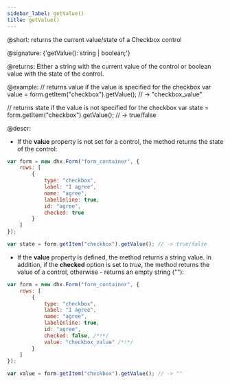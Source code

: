 ```yaml
---
sidebar_label: getValue()
title: getValue()
---          
```


@short: returns the current value/state of a Checkbox control

@signature: {'getValue(): string | boolean;'}

@returns:
Either a string with the current value of the control or boolean value with the state of the control.

@example:
// returns value if the value is specified for the checkbox
var value = form.getItem("checkbox").getValue(); // -> "checkbox_value"

// returns state if the value is not specified for the checkbox
var state = form.getItem("checkbox").getValue(); // -> true/false

@descr:

- If the **value** property is not set for a control, the method returns the state of the control:

~~~js
var form = new dhx.Form("form_container", {
    rows: [
        {   
            type: "checkbox",
            label: "I agree",
            name: "agree",
            labelInline: true,
            id: "agree",
            checked: true 
        }
    ]
});

var state = form.getItem("checkbox").getValue(); // -> true/false
~~~

- If the **value** property is defined, the method returns a string value. In addition, if the **checked** option is set to *true*, the method returns the value of a control, otherwise - returns an empty string (""):

~~~js
var form = new dhx.Form("form_container", {
    rows: [
        {   
            type: "checkbox",
            label: "I agree",
            name: "agree",
            labelInline: true,
            id: "agree",
            checked: false, /*!*/
            value: "checkbox_value" /*!*/
        }
    ]
});

var value = form.getItem("checkbox").getValue(); // -> ""
~~~
